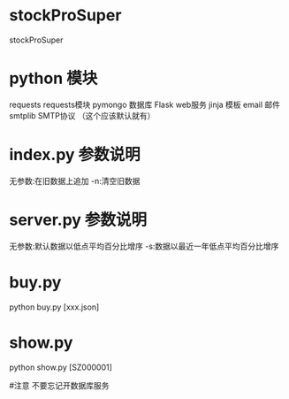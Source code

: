 # stockProSuper
stockProSuper

# python 模块
requests requests模块
pymongo 数据库
Flask   web服务
jinja   模板
email   邮件
smtplib SMTP协议 （这个应该默认就有）

# index.py 参数说明
无参数:在旧数据上追加
-n:清空旧数据 

# server.py 参数说明
无参数:默认数据以低点平均百分比增序
-s:数据以最近一年低点平均百分比增序

# buy.py 
python buy.py [xxx.json]

# show.py
python show.py [SZ000001]

#注意
不要忘记开数据库服务
